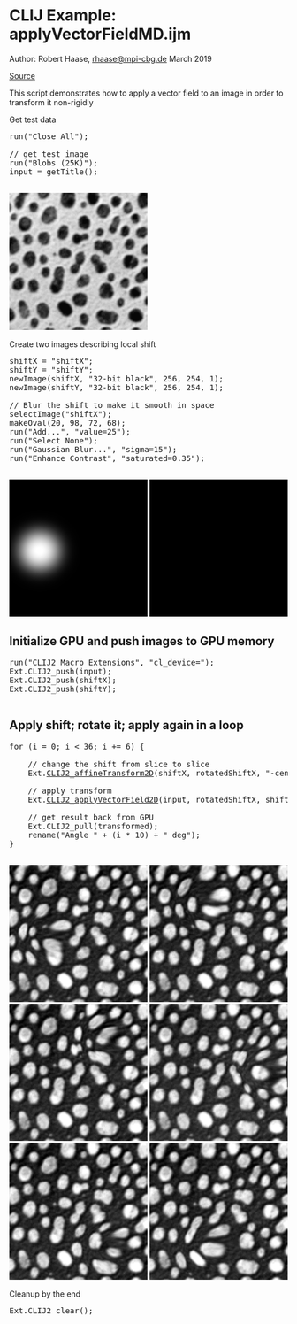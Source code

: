 

# CLIJ Example: applyVectorFieldMD.ijm
Author: Robert Haase, rhaase@mpi-cbg.de
March 2019

[Source](https://github.com/clij/clij2-docs/tree/master/src/main/macro/applyVectorFieldMD.ijm)

This script demonstrates how to apply a vector field
to an image in order to transform it non-rigidly


Get test data

<pre class="highlight">
run("Close All");

// get test image
run("Blobs (25K)");
input = getTitle();

</pre>
<a href="image_1587650767562.png"><img src="image_1587650767562.png" width="250" alt="blobs.gif"/></a>

Create two images describing local shift

<pre class="highlight">
shiftX = "shiftX";
shiftY = "shiftY";
newImage(shiftX, "32-bit black", 256, 254, 1);
newImage(shiftY, "32-bit black", 256, 254, 1);

// Blur the shift to make it smooth in space
selectImage("shiftX");
makeOval(20, 98, 72, 68);
run("Add...", "value=25");
run("Select None");
run("Gaussian Blur...", "sigma=15");
run("Enhance Contrast", "saturated=0.35");

</pre>
<a href="image_1587650767726.png"><img src="image_1587650767726.png" width="250" alt="shiftX"/></a>
<a href="image_1587650767736.png"><img src="image_1587650767736.png" width="250" alt="shiftY"/></a>

## Initialize GPU and push images to GPU memory

<pre class="highlight">
run("CLIJ2 Macro Extensions", "cl_device=");
Ext.CLIJ2_push(input);
Ext.CLIJ2_push(shiftX);
Ext.CLIJ2_push(shiftY);

</pre>

## Apply shift; rotate it; apply again in a loop

<pre class="highlight">
for (i = 0; i < 36; i += 6) {

	// change the shift from slice to slice
	Ext.<a href="https://clij.github.io/clij2-docs/reference_affineTransform2D">CLIJ2_affineTransform2D</a>(shiftX, rotatedShiftX, "-center rotate=" + (i * 10) + " center");
	
	// apply transform
	Ext.<a href="https://clij.github.io/clij2-docs/reference_applyVectorField2D">CLIJ2_applyVectorField2D</a>(input, rotatedShiftX, shiftY, transformed);

	// get result back from GPU
	Ext.CLIJ2_pull(transformed);
	rename("Angle " + (i * 10) + " deg");
}

</pre>
<a href="image_1587650768013.png"><img src="image_1587650768013.png" width="250" alt="Angle 0 deg"/></a>
<a href="image_1587650768064.png"><img src="image_1587650768064.png" width="250" alt="Angle 60 deg"/></a>
<a href="image_1587650768117.png"><img src="image_1587650768117.png" width="250" alt="Angle 120 deg"/></a>
<a href="image_1587650768168.png"><img src="image_1587650768168.png" width="250" alt="Angle 180 deg"/></a>
<a href="image_1587650768221.png"><img src="image_1587650768221.png" width="250" alt="Angle 240 deg"/></a>
<a href="image_1587650768273.png"><img src="image_1587650768273.png" width="250" alt="Angle 300 deg"/></a>

Cleanup by the end

<pre class="highlight">
Ext.CLIJ2_clear();
</pre>




